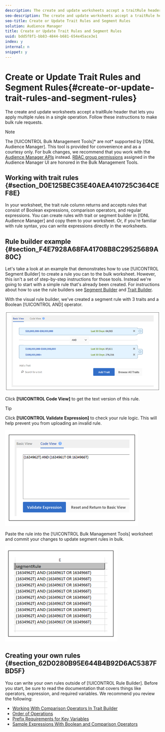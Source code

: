 ```yaml
---
description: The create and update worksheets accept a traitRule header that lets you apply multiple rules in a single operation. Follow these instructions to make bulk rule requests.
seo-description: The create and update worksheets accept a traitRule header that lets you apply multiple rules in a single operation. Follow these instructions to make bulk rule requests.
seo-title: Create or Update Trait Rules and Segment Rules
solution: Audience Manager
title: Create or Update Trait Rules and Segment Rules
uuid: bdd5f8f1-bb83-4844-b681-654e45ace3e1
index: y
internal: n
snippet: y
---
```


# Create or Update Trait Rules and Segment Rules{#create-or-update-trait-rules-and-segment-rules}

The create and update worksheets accept a traitRule header that lets you apply multiple rules in a single operation. Follow these instructions to make bulk rule requests.

<!-- 

<p>c_bulk_rules.xml </p>

 -->

>[!NOTE]
>
>The [!UICONTROL Bulk Management Tools]* are not* supported by [!DNL Audience Manager]. This tool is provided for convenience and as a courtesy only. For bulk changes, we recommend that you work with the [Audience Manager APIs](https://marketing.adobe.com/resources/help/en_US/aam/?f=c_api.html) instead. [RBAC group permissions](../../c-features/c-administration/administration-overview.md) assigned in the Audience Manager UI are honored in the Bulk Management Tools.

## Working with trait rules {#section_D0E125BEC35E40AEA410725C364CEF8E}

In your worksheet, the trait rule column returns and accepts rules that consist of Boolean expressions, comparison operators, and regular expressions. You can create rules with trait or segment builder in [!DNL Audience Manager] and copy them to your worksheet. Or, if you're familiar with rule syntax, you can write expressions directly in the worksheets.

## Rule builder example {#section_F4E7928A68FA41708B8C29525689A80C}

Let's take a look at an example that demonstrates how to use [!UICONTROL Segment Builder] to create a rule you can to the bulk worksheet. However, this isn't a set of step-by-step instructions for those tools. Instead we're going to start with a simple rule that's already been created. For instructions about how to use the rule builders see [Segment Builder](../../c-features/c-segments/segment-builder.md#concept_FABA1F399CFD4E83B874043638D0FA54) and [Trait Builder](../../c-features/traits/about-trait-builder.md#concept_BCDC4BCAEB4A4879AFA4A9B98D9ED369).

With the visual rule builder, we've created a segment rule with 3 traits and a Boolean [!UICONTROL AND] operator.

![](assets/visualrule.png)

Click **[!UICONTROL Code View]** to get the text version of this rule. 

>[!TIP]
>
>Click **[!UICONTROL Validate Expression]** to check your rule logic. This will help prevent you from uploading an invalid rule.

![](assets/coderule.png)

Paste the rule into the [!UICONTROL Bulk Management Tools] worksheet and commit your changes to update segment rules in bulk.

![](assets/segmentrule.png)

## Creating your own rules {#section_62D0280B95E644B4B92D6AC5387FBD5F}

You can write your own rules outside of [!UICONTROL Rule Builder]. Before you start, be sure to read the documentation that covers things like operators, expression, and required variables. We recommend you review the following:

* [Working With Comparison Operators In Trait Builder](https://marketing.adobe.com/resources/help/en_US/aam/?f=c_tb_comparison_operators.html) 
* [Order of Operations](https://marketing.adobe.com/resources/help/en_US/aam/c_tb_operator_precedence.html) 
* [Prefix Requirements for Key Variables](https://marketing.adobe.com/resources/help/en_US/aam/?f=r_tb_variable_prefixes.html) 
* [Sample Expressions With Boolean and Comparison Operators](https://marketing.adobe.com/resources/help/en_US/aam/?f=r_tb_expression_samples.html)

